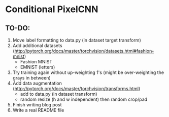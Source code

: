# Conditional PixelCNN

## TO-DO:
1. Move label formatting to data.py (in dataset target transform)
2. Add additional datasets (http://pytorch.org/docs/master/torchvision/datasets.html#fashion-mnist)
    * Fashion MNIST
    * EMNIST (letters)
3. Try training again without up-weighting 1's (might be over-weighting the grays in between)
4. Add data augmentation (http://pytorch.org/docs/master/torchvision/transforms.html)
    * add to data.py (in dataset transform)
    * random resize (h and w independent) then random crop/pad
5. Finish writing blog post
6. Write a real README file